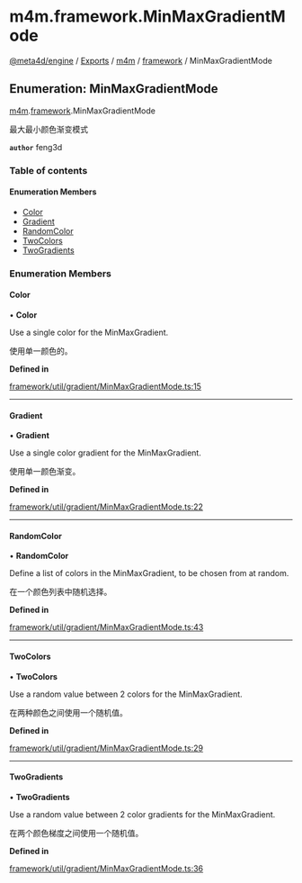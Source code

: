 # m4m.framework.MinMaxGradientMode

[@meta4d/engine](../) / [Exports](../modules/) / [m4m](../modules/m4m.md) / [framework](../modules/m4m.framework.md) / MinMaxGradientMode

## Enumeration: MinMaxGradientMode

[m4m](../modules/m4m.md).[framework](../modules/m4m.framework.md).MinMaxGradientMode

最大最小颜色渐变模式

**`author`** feng3d

### Table of contents

#### Enumeration Members

* [Color](m4m.framework.MinMaxGradientMode.md#color)
* [Gradient](m4m.framework.MinMaxGradientMode.md#gradient)
* [RandomColor](m4m.framework.MinMaxGradientMode.md#randomcolor)
* [TwoColors](m4m.framework.MinMaxGradientMode.md#twocolors)
* [TwoGradients](m4m.framework.MinMaxGradientMode.md#twogradients)

### Enumeration Members

#### Color

• **Color**

Use a single color for the MinMaxGradient.

使用单一颜色的。

**Defined in**

[framework/util/gradient/MinMaxGradientMode.ts:15](https://github.com/meta4d-me/meta4d-engine/blob/cf6bfe6/src/framework/util/gradient/MinMaxGradientMode.ts#L15)

***

#### Gradient

• **Gradient**

Use a single color gradient for the MinMaxGradient.

使用单一颜色渐变。

**Defined in**

[framework/util/gradient/MinMaxGradientMode.ts:22](https://github.com/meta4d-me/meta4d-engine/blob/cf6bfe6/src/framework/util/gradient/MinMaxGradientMode.ts#L22)

***

#### RandomColor

• **RandomColor**

Define a list of colors in the MinMaxGradient, to be chosen from at random.

在一个颜色列表中随机选择。

**Defined in**

[framework/util/gradient/MinMaxGradientMode.ts:43](https://github.com/meta4d-me/meta4d-engine/blob/cf6bfe6/src/framework/util/gradient/MinMaxGradientMode.ts#L43)

***

#### TwoColors

• **TwoColors**

Use a random value between 2 colors for the MinMaxGradient.

在两种颜色之间使用一个随机值。

**Defined in**

[framework/util/gradient/MinMaxGradientMode.ts:29](https://github.com/meta4d-me/meta4d-engine/blob/cf6bfe6/src/framework/util/gradient/MinMaxGradientMode.ts#L29)

***

#### TwoGradients

• **TwoGradients**

Use a random value between 2 color gradients for the MinMaxGradient.

在两个颜色梯度之间使用一个随机值。

**Defined in**

[framework/util/gradient/MinMaxGradientMode.ts:36](https://github.com/meta4d-me/meta4d-engine/blob/cf6bfe6/src/framework/util/gradient/MinMaxGradientMode.ts#L36)
